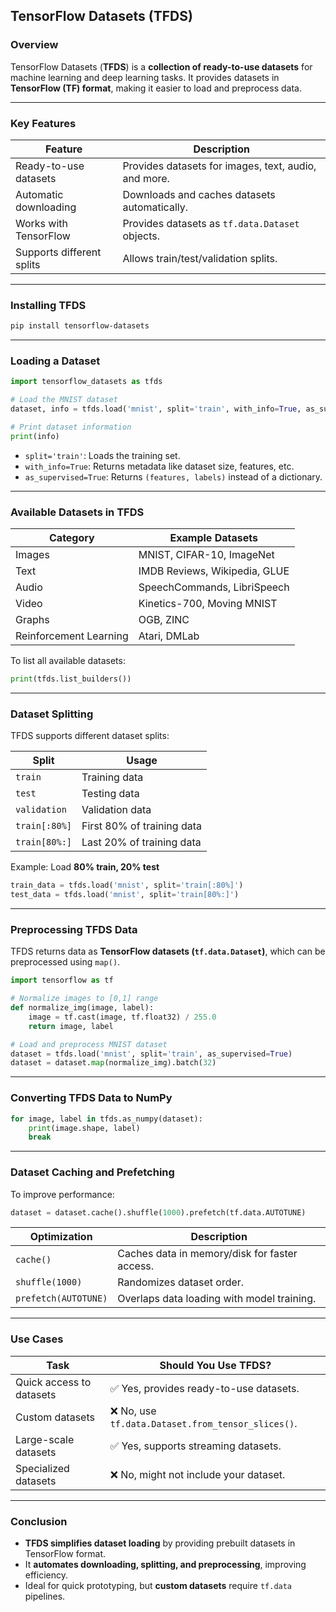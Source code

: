 ## **TensorFlow Datasets (TFDS)**  

### **Overview**  
TensorFlow Datasets (**TFDS**) is a **collection of ready-to-use datasets** for machine learning and deep learning tasks. It provides datasets in **TensorFlow (TF) format**, making it easier to load and preprocess data.  

---

### **Key Features**  

| **Feature**        | **Description** |
|------------------|----------------------------------------------|
| Ready-to-use datasets | Provides datasets for images, text, audio, and more. |
| Automatic downloading | Downloads and caches datasets automatically. |
| Works with TensorFlow | Provides datasets as `tf.data.Dataset` objects. |
| Supports different splits | Allows train/test/validation splits. |

---

### **Installing TFDS**  
```bash
pip install tensorflow-datasets
```

---

### **Loading a Dataset**  
```python
import tensorflow_datasets as tfds

# Load the MNIST dataset
dataset, info = tfds.load('mnist', split='train', with_info=True, as_supervised=True)

# Print dataset information
print(info)
```

- `split='train'`: Loads the training set.  
- `with_info=True`: Returns metadata like dataset size, features, etc.  
- `as_supervised=True`: Returns `(features, labels)` instead of a dictionary.  

---

### **Available Datasets in TFDS**  

| **Category** | **Example Datasets** |
|-------------|----------------------|
| Images | MNIST, CIFAR-10, ImageNet |
| Text | IMDB Reviews, Wikipedia, GLUE |
| Audio | SpeechCommands, LibriSpeech |
| Video | Kinetics-700, Moving MNIST |
| Graphs | OGB, ZINC |
| Reinforcement Learning | Atari, DMLab |

To list all available datasets:  
```python
print(tfds.list_builders())
```

---

### **Dataset Splitting**  
TFDS supports different dataset splits:  

| **Split** | **Usage** |
|----------|------------------|
| `train` | Training data |
| `test` | Testing data |
| `validation` | Validation data |
| `train[:80%]` | First 80% of training data |
| `train[80%:]` | Last 20% of training data |

Example: Load **80% train, 20% test**  
```python
train_data = tfds.load('mnist', split='train[:80%]')
test_data = tfds.load('mnist', split='train[80%:]')
```

---

### **Preprocessing TFDS Data**  
TFDS returns data as **TensorFlow datasets (`tf.data.Dataset`)**, which can be preprocessed using `map()`.  

```python
import tensorflow as tf

# Normalize images to [0,1] range
def normalize_img(image, label):
    image = tf.cast(image, tf.float32) / 255.0
    return image, label

# Load and preprocess MNIST dataset
dataset = tfds.load('mnist', split='train', as_supervised=True)
dataset = dataset.map(normalize_img).batch(32)
```

---

### **Converting TFDS Data to NumPy**  
```python
for image, label in tfds.as_numpy(dataset):
    print(image.shape, label)
    break
```

---

### **Dataset Caching and Prefetching**  
To improve performance:  
```python
dataset = dataset.cache().shuffle(1000).prefetch(tf.data.AUTOTUNE)
```

| **Optimization** | **Description** |
|-----------------|----------------|
| `cache()` | Caches data in memory/disk for faster access. |
| `shuffle(1000)` | Randomizes dataset order. |
| `prefetch(AUTOTUNE)` | Overlaps data loading with model training. |

---

### **Use Cases**  

| **Task** | **Should You Use TFDS?** |
|---------|---------------------------|
| Quick access to datasets | ✅ Yes, provides ready-to-use datasets. |
| Custom datasets | ❌ No, use `tf.data.Dataset.from_tensor_slices()`. |
| Large-scale datasets | ✅ Yes, supports streaming datasets. |
| Specialized datasets | ❌ No, might not include your dataset. |

---

### **Conclusion**  
- **TFDS simplifies dataset loading** by providing prebuilt datasets in TensorFlow format.  
- It **automates downloading, splitting, and preprocessing**, improving efficiency.  
- Ideal for quick prototyping, but **custom datasets** require `tf.data` pipelines.